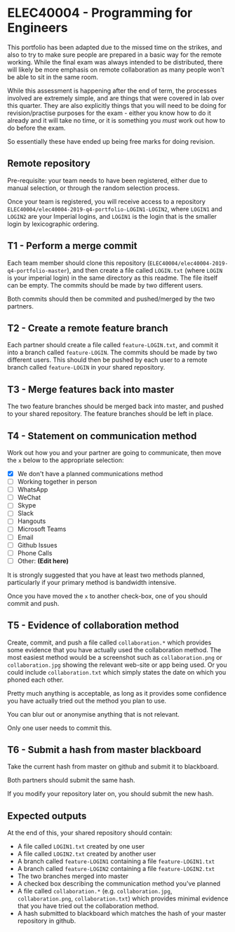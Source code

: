 ELEC40004 - Programming for Engineers
======================

This portfolio has been adapted due to the missed time
on the strikes, and also to try to make sure people are
prepared in a basic way for the remote working. While
the final exam was always intended to be distributed,
there will likely be more emphasis on remote collaboration
as many people won't be able to sit in the same room.

While this assessment is happening after the end of
term, the processes involved are extremely simple,
and are things that were covered in lab over this
quarter. They are also explicitly things that you will
need to be doing for revision/practise purposes for
the exam - either you know how to do it already and
it will take no time, or it is something you _must_
work out how to do before the exam.

So essentially these have ended up being free marks for
doing revision.

Remote repository
-----------------

Pre-requisite: your team needs to have been registered, either
due to manual selection, or through the random selection process.

Once your team is registered, you will receive access
to a repository `ELEC40004/elec40004-2019-q4-portfolio-LOGIN1-LOGIN2`,
where `LOGIN1` and `LOGIN2` are your Imperial logins, and
`LOGIN1` is the login that is the smaller login by lexicographic
ordering.

T1 - Perform a merge commit
---------------------------

Each team member should clone this repository (`ELEC40004/elec40004-2019-q4-portfolio-master`),
and then  create a file called `LOGIN.txt` (where `LOGIN` is your imperial login) in the
same directory as this readme. The file itself can be empty.
The commits should be made by two different users.

Both commits should then be commited and pushed/merged by
the two partners.

T2 - Create a remote feature branch
-----------------------------------

Each partner should create a file called `feature-LOGIN.txt`,
and commit it into a branch called `feature-LOGIN`. The commits
should be made by two different users. This should then be pushed
by each user to a remote branch called `feature-LOGIN` in your shared
repository.

T3 - Merge features back into master
------------------------------------

The two feature branches should be merged back into
master, and pushed to your shared repository. The
feature branches should be left in place.

T4 - Statement on communication method
--------------------------------------

Work out how you and your partner are going to communicate,
then move the `x` below to the appropriate selection:

- [x] We don't have a planned communications method 
- [ ] Working together in person
- [ ] WhatsApp
- [ ] WeChat
- [ ] Skype
- [ ] Slack
- [ ] Hangouts
- [ ] Microsoft Teams
- [ ] Email
- [ ] Github Issues
- [ ] Phone Calls
- [ ] Other: __(Edit here)__

It is strongly suggested that you have at least two methods planned,
particularly if your primary method is bandwidth intensive.

Once you have moved the `x` to another check-box, one of you should
commit and push. 

T5 - Evidence of collaboration method
-------------------------------------

Create, commit, and push a file called `collaboration.*` which provides some
evidence that you have actually used the collaboration method. The most 
easiest method would be a screenshot such as `collaboration.png` or `collaboration.jpg`
showing the relevant web-site or app being used. Or you could include `collaboration.txt`
which simply states the date on which you phoned each other.

Pretty much anything is acceptable, as long as it provides some confidence
you have actually tried out the method you plan to use.

You can blur out or anonymise anything that is not relevant.

Only one user needs to commit this.

T6 - Submit a hash from master blackboard
-----------------------------------------

Take the current hash from master on github and submit it to blackboard.

Both partners should submit the same hash.

If you modify your repository later on, you should submit the new
hash.

Expected outputs
----------------

At the end of this, your shared repository should contain:

- A file called `LOGIN1.txt` created by one user
- A file called `LOGIN2.txt` created by another user
- A branch called `feature-LOGIN1` containing a file `feature-LOGIN1.txt`
- A branch called `feature-LOGIN2` containing a file `feature-LOGIN2.txt`
- The two branches merged into master
- A checked box describing the communication method you've planned
- A file called `collaboration.*` (e.g. `collaboration.jpg`, `collaboration.png`,
  `collaboration.txt`) which provides minimal evidence that you have tried
  out the collaboration method.
- A hash submitted to blackboard which matches the hash of your master
  repository in github.
